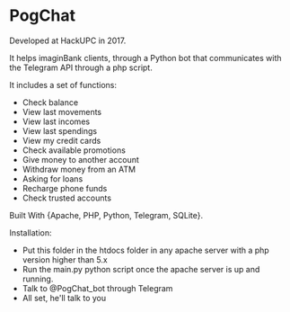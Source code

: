 # PogChat
Developed at HackUPC in 2017.

It helps imaginBank clients, through a Python bot that communicates with the Telegram API through a php script.

It includes a set of functions:
- Check balance
- View last movements
- View last incomes
- View last spendings
- View my credit cards
- Check available promotions
- Give money to another account
- Withdraw money from an ATM
- Asking for loans
- Recharge phone funds
- Check trusted accounts

Built With {Apache, PHP, Python, Telegram, SQLite}.

Installation: 
- Put this folder in the htdocs folder in any apache server with a php version higher than 5.x
- Run the main.py python script once the apache server is up and running.
- Talk to @PogChat_bot through Telegram
- All set, he'll talk to you

